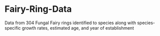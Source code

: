 # Fairy-Ring-Data
Data from 304 Fungal Fairy rings identified to species along with species-specific growth rates, estimated age, and year of establishment
